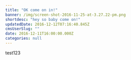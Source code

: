 ```yaml
---
title: "OK come on in!"
banner: /img/screen-shot-2016-11-25-at-3.27.22-pm.png
shortdesc: "hey so baby come on!"
updatedDate: 2016-12-12T07:16:40.845Z
cmsUserSlug: ""
date: 2016-12-11T16:00:00.000Z
categories: null
---
```


test123